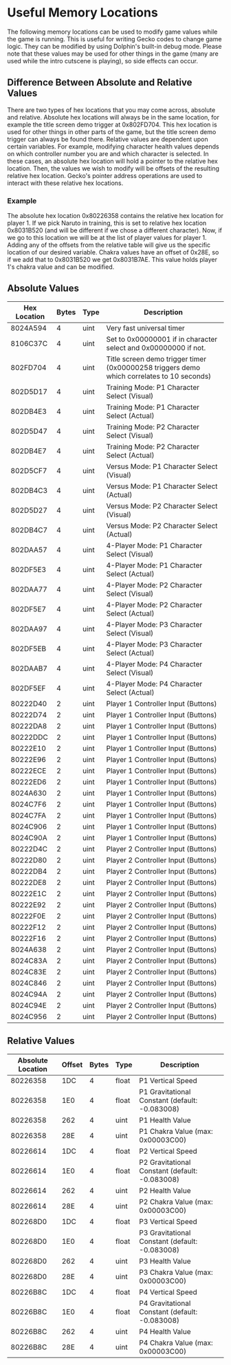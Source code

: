 # Useful Memory Locations

The following memory locations can be used to modify game values while the game is running. This is useful for writing Gecko codes to change game logic. They can be modified by using Dolphin's built-in debug mode. Please note that these values may be used for other things in the game (many are used while the intro cutscene is playing), so side effects can occur.

## Difference Between Absolute and Relative Values

There are two types of hex locations that you may come across, absolute and relative. Absolute hex locations will always be in the same location, for example the title screen demo trigger at 0x802FD704. This hex location is used for other things in other parts of the game, but the title screen demo trigger can always be found there. Relative values are dependent upon certain variables. For example, modifying character health values depends on which controller number you are and which character is selected. In these cases, an absolute hex location will hold a pointer to the relative hex location. Then, the values we wish to modify will be offsets of the resulting relative hex location. Gecko's pointer address operations are used to interact with these relative hex locations. 

### Example

The absolute hex location 0x80226358 contains the relative hex location for player 1. If we pick Naruto in training, this is set to relative hex location 0x8031B520 (and will be different if we chose a different character). Now, if we go to this location we will be at the list of player values for player 1. Adding any of the offsets from the relative table will give us the specific location of our desired variable. Chakra values have an offset of 0x28E, so if we add that to 0x8031B520 we get 0x8031B7AE. This value holds player 1's chakra value and can be modified.

## Absolute Values

| Hex Location |  Bytes |   Type  |  Description                                                                               | 
|--------------|--------|---------|--------------------------------------------------------------------------------------------| 
| 8024A594     |  4     |  uint   |  Very fast universal timer                                                                 | 
| 8106C37C     |  4     |  uint   |  Set to 0x00000001 if in character select and 0x00000000 if not.                           | 
| 802FD704     |  4     |  uint   |  Title screen demo trigger timer (0x00000258 triggers demo which correlates to 10 seconds) | 
| 802D5D17     |  4     |  uint   |  Training Mode: P1 Character Select (Visual)                                               | 
| 802DB4E3     |  4     |  uint   |  Training Mode: P1 Character Select (Actual)                                               | 
| 802D5D47     |  4     |  uint   |  Training Mode: P2 Character Select (Visual)                                               | 
| 802DB4E7     |  4     |  uint   |  Training Mode: P2 Character Select (Actual)                                               | 
| 802D5CF7     |  4     |  uint   |  Versus Mode: P1 Character Select (Visual)                                                 | 
| 802DB4C3     |  4     |  uint   |  Versus Mode: P1 Character Select (Actual)                                                 | 
| 802D5D27     |  4     |  uint   |  Versus Mode: P2 Character Select (Visual)                                                 | 
| 802DB4C7     |  4     |  uint   |  Versus Mode: P2 Character Select (Actual)                                                 | 
| 802DAA57     |  4     |  uint   |  4-Player Mode: P1 Character Select (Visual)                                               | 
| 802DF5E3     |  4     |  uint   |  4-Player Mode: P1 Character Select (Actual)                                               | 
| 802DAA77     |  4     |  uint   |  4-Player Mode: P2 Character Select (Visual)                                               | 
| 802DF5E7     |  4     |  uint   |  4-Player Mode: P2 Character Select (Actual)                                               | 
| 802DAA97     |  4     |  uint   |  4-Player Mode: P3 Character Select (Visual)                                               | 
| 802DF5EB     |  4     |  uint   |  4-Player Mode: P3 Character Select (Actual)                                               | 
| 802DAAB7     |  4     |  uint   |  4-Player Mode: P4 Character Select (Visual)                                               | 
| 802DF5EF     |  4     |  uint   |  4-Player Mode: P4 Character Select (Actual)                                               | 
| 80222D40     |  2     |  uint   |  Player 1 Controller Input (Buttons)                                                       | 
| 80222D74     |  2     |  uint   |  Player 1 Controller Input (Buttons)                                                       | 
| 80222DA8     |  2     |  uint   |  Player 1 Controller Input (Buttons)                                                       | 
| 80222DDC     |  2     |  uint   |  Player 1 Controller Input (Buttons)                                                       | 
| 80222E10     |  2     |  uint   |  Player 1 Controller Input (Buttons)                                                       | 
| 80222E96     |  2     |  uint   |  Player 1 Controller Input (Buttons)                                                       | 
| 80222ECE     |  2     |  uint   |  Player 1 Controller Input (Buttons)                                                       | 
| 80222ED6     |  2     |  uint   |  Player 1 Controller Input (Buttons)                                                       | 
| 8024A630     |  2     |  uint   |  Player 1 Controller Input (Buttons)                                                       | 
| 8024C7F6     |  2     |  uint   |  Player 1 Controller Input (Buttons)                                                       | 
| 8024C7FA     |  2     |  uint   |  Player 1 Controller Input (Buttons)                                                       | 
| 8024C906     |  2     |  uint   |  Player 1 Controller Input (Buttons)                                                       | 
| 8024C90A     |  2     |  uint   |  Player 1 Controller Input (Buttons)                                                       | 
| 80222D4C     |  2     |  uint   |  Player 2 Controller Input (Buttons)                                                       | 
| 80222D80     |  2     |  uint   |  Player 2 Controller Input (Buttons)                                                       | 
| 80222DB4     |  2     |  uint   |  Player 2 Controller Input (Buttons)                                                       | 
| 80222DE8     |  2     |  uint   |  Player 2 Controller Input (Buttons)                                                       | 
| 80222E1C     |  2     |  uint   |  Player 2 Controller Input (Buttons)                                                       | 
| 80222E92     |  2     |  uint   |  Player 2 Controller Input (Buttons)                                                       | 
| 80222F0E     |  2     |  uint   |  Player 2 Controller Input (Buttons)                                                       | 
| 80222F12     |  2     |  uint   |  Player 2 Controller Input (Buttons)                                                       | 
| 80222F16     |  2     |  uint   |  Player 2 Controller Input (Buttons)                                                       | 
| 8024A638     |  2     |  uint   |  Player 2 Controller Input (Buttons)                                                       | 
| 8024C83A     |  2     |  uint   |  Player 2 Controller Input (Buttons)                                                       | 
| 8024C83E     |  2     |  uint   |  Player 2 Controller Input (Buttons)                                                       | 
| 8024C846     |  2     |  uint   |  Player 2 Controller Input (Buttons)                                                       | 
| 8024C94A     |  2     |  uint   |  Player 2 Controller Input (Buttons)                                                       | 
| 8024C94E     |  2     |  uint   |  Player 2 Controller Input (Buttons)                                                       | 
| 8024C956     |  2     |  uint   |  Player 2 Controller Input (Buttons)                                                       | 

## Relative Values

| Absolute Location |  Offset |  Bytes |  Type  |  Description                                    | 
|-------------------|---------|--------|--------|-------------------------------------------------| 
| 80226358          |  1DC    |  4     |  float |  P1 Vertical Speed                              | 
| 80226358          |  1E0    |  4     |  float |  P1 Gravitational Constant (default: -0.083008) | 
| 80226358          |  262    |  4     |  uint  |  P1 Health Value                                | 
| 80226358          |  28E    |  4     |  uint  |  P1 Chakra Value (max: 0x00003C00)              | 
| 80226614          |  1DC    |  4     |  float |  P2 Vertical Speed                              | 
| 80226614          |  1E0    |  4     |  float |  P2 Gravitational Constant (default: -0.083008) | 
| 80226614          |  262    |  4     |  uint  |  P2 Health Value                                | 
| 80226614          |  28E    |  4     |  uint  |  P2 Chakra Value (max: 0x00003C00)              | 
| 802268D0          |  1DC    |  4     |  float |  P3 Vertical Speed                              | 
| 802268D0          |  1E0    |  4     |  float |  P3 Gravitational Constant (default: -0.083008) | 
| 802268D0          |  262    |  4     |  uint  |  P3 Health Value                                | 
| 802268D0          |  28E    |  4     |  uint  |  P3 Chakra Value (max: 0x00003C00)              | 
| 80226B8C          |  1DC    |  4     |  float |  P4 Vertical Speed                              | 
| 80226B8C          |  1E0    |  4     |  float |  P4 Gravitational Constant (default: -0.083008) | 
| 80226B8C          |  262    |  4     |  uint  |  P4 Health Value                                | 
| 80226B8C          |  28E    |  4     |  uint  |  P4 Chakra Value (max: 0x00003C00)              | 
